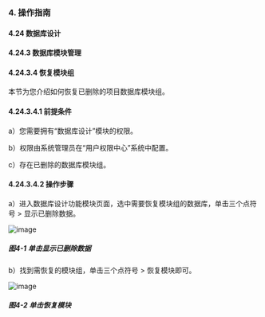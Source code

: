 ### 4. 操作指南

#### 4.24 数据库设计

#### 4.24.3 数据库模块管理

#### 4.24.3.4 恢复模块组

本节为您介绍如何恢复已删除的项目数据库模块组。

#### 4.24.3.4.1 前提条件

a）您需要拥有“数据库设计”模块的权限。

b）权限由系统管理员在“用户权限中心”系统中配置。

c）存在已删除的数据库模块组。

#### 4.24.3.4.2 操作步骤

a）进入数据库设计功能模块页面，选中需要恢复模块组的数据库，单击三个点符号 > 显示已删除数据。

![image](https://user-images.githubusercontent.com/79617492/200526887-dbee15e3-e971-4a57-a84e-84331ec13f8d.png)

##### 图4-1 单击显示已删除数据

b）找到需恢复的模块组，单击三个点符号 > 恢复模块即可。

![image](https://user-images.githubusercontent.com/79617492/200526913-cbbb5d00-65e4-4526-89d8-18004df53f67.png)

##### 图4-2 单击恢复模块
